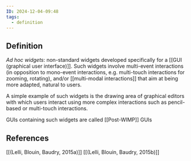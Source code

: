 ```yaml
---
ID: 2024-12-04-09:48
tags:
  - definition
---
```

## Definition

*Ad hoc widgets*: non-standard widgets developed specifically for a [[GUI (graphical user interface)]]. Such widgets involve multi-event interactions (in opposition to mono-event interactions, e.g. multi-touch interactions for zooming, rotating), and/or [[multi-modal interactions]] that aim at being more adapted, natural to users.

A simple example of such widgets is the drawing area of graphical editors with which users interact using more complex interactions such as pencil-based or multi-touch interactions.

GUIs containing such widgets are called [[Post-WIMP]] GUIs 
## References
[[(Lelli, Blouin, Baudry, 2015a)]]
[[(Lelli, Blouin, Baudry, 2015b)]]